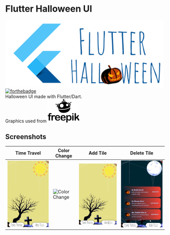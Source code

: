 # Flutter Halloween UI

<img src="screenshots/halloween.png" alt="drawing" width="500"/></br>
[![forthebadge](https://forthebadge.com/images/badges/built-with-love.svg)](https://forthebadge.com)
</br>Halloween UI made with Flutter/Dart.</br>Graphics used from  <a href="https://www.freepik.com/"><img src="screenshots/freepik.png" width="100" title="Freepik Logo" alt="Freepik Logo"></a>

## Screenshots

Time Travel| Color Change |Add Tile |Delete Tile |
------------ | -------------| -------------| -------------|
![Time Travel](/screenshots/timeTravel.gif?raw=true "Time Travel") | ![Color Change](/screenshots/colorChange.gif?raw=true "Success login") |![Add Tile](/screenshots/addTile.gif?raw=true "Add Tile") |![Delete Tile](/screenshots/deleteTile.gif?raw=true "Delete Tile")
